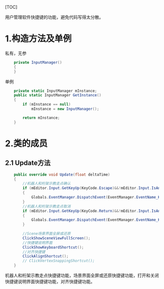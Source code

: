[TOC]

用户管理软件快捷键的功能，避免代码写得太分散。

# 1.构造方法及单例
私有，无参
```csharp
    private InputManager()
    {
    }
```
单例
```csharp
    private static InputManager mInstance;
    public static InputManager GetInstance()
    {
        if (mInstance == null)
            mInstance = new InputManager();

        return mInstance;
    }
```

# 2.类的成员

## 2.1 Update方法
```csharp
    public override void Update(float deltaTime)
    {
        //机器人和桁架示教走点确认
        if (mEditor.Input.GetKeyUp(KeyCode.Escape)&&!mEditor.Input.IsAnyKey())
        {
            Globals.EventManager.DispatchEvent(EventManager.EventName_KeyCodeUp, KeyCode.Escape);
        }
        //机器人和桁架示教走点取消
        if (mEditor.Input.GetKeyUp(KeyCode.Return)&&!mEditor.Input.IsAnyKey())
        {
            Globals.EventManager.DispatchEvent(EventManager.EventName_KeyCodeUp, KeyCode.Return);
        }
        
        //Scene场景界面全屏或还原
        ClickShowSceneViewFullScreen();
        //快捷键说明界面
        ClickShowKeyboardShortcut();
        //对齐快捷键
        ClickAlignShortcut();
        // ClickVertexSnappingShortcut();
    }
```

机器人和桁架示教走点快捷键功能，场景界面全屏或还原快捷键功能，打开和关闭快捷键说明界面快捷键功能，对齐快捷键功能。